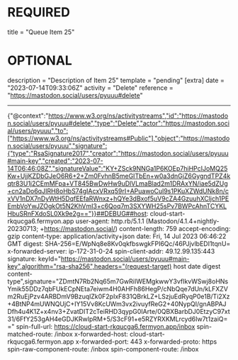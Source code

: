 
# REQUIRED
title = "Queue Item 25"
# OPTIONAL
description = "Description of Item 25"
template = "pending"
[extra]
date = "2023-07-14T09:33:06Z"
activity = "Delete"
reference = "https://mastodon.social/users/pyuuu#delete"

---
{"@context":"https://www.w3.org/ns/activitystreams","id":"https://mastodon.social/users/pyuuu#delete","type":"Delete","actor":"https://mastodon.social/users/pyuuu","to":["https://www.w3.org/ns/activitystreams#Public"],"object":"https://mastodon.social/users/pyuuu","signature":{"type":"RsaSignature2017","creator":"https://mastodon.social/users/pyuuu#main-key","created":"2023-07-14T06:46:08Z","signatureValue":"KY+ZSck9NNGa1P6KOEp7hiHPcIJoMQ25Kw+UjjKZDbGJeO6R6+2+Zm0FvhnB5meGITbEn+w0a3dnGjZ6GygndTPZ4kqtr83U1j2CEmMFpa+VT845BwDwHw9uDlVLmaBlad2m1DRAxYN/iae5dZUg+cn2aDo6qJIRH8oHbS74gIAcxVRxq59rI+APuawoCul9s1PKuXZWdUNk8n/cxVV1nDX7nDyWtH5DqfEEfaRWnxz+hQYe3dBxof5uV9cZA4GzuuhXCljch1PEEmbVoYwJZOgkOt5N2KhVmI3+c6Qoq7m3SXYWH25sPv7BWPcAhnTCYKLHbuSRnFXdoSL0Xk9e2g=="}}##DEBUG##host: cloud-start-rkqucga6.fermyon.app
user-agent: http.rb/5.1.1 (Mastodon/4.1.4+nightly-20230713; +https://mastodon.social/)
content-length: 759
accept-encoding: gzip
content-type: application/activity+json
date: Fri, 14 Jul 2023 06:46:22 GMT
digest: SHA-256=E/WpNq8e8Kv0qkfbswgkFPI6Qc/46PJjvlbEDI1tqnU=
x-forwarded-server: ip-172-31-0-24
spin-client-addr: 49.12.99.135:443
signature: keyId="https://mastodon.social/users/pyuuu#main-key",algorithm="rsa-sha256",headers="(request-target) host date digest content-type",signature="ZDmtN7Rb2Nq65m7GwRiIWEMgkwwY3vfIkvWSwj8oHNsYmik55DDz7qbFUkECpNEta7eiwm4H0AHFh86HegP/cNbQqe7dUn/kLFXZVm2RuEjPzv4ARBDmV9BzuqlZk0F2pIxF831QBrkLZ+LSzjuEdRyqP0e1B/Ti2Xz+4BtNP4mUWNQUjC+IY15Vv8KcUWm3vx2ivuyfReG2+40NypQI/gnABPAJDfh4u4K1Z+x4nv3+ZvatDIT2cTeiRHD3qypG0IArte/0QBXBarbDJ0EtzyC97xt31/6FfY253gAH4eGDJKRwIpRM+5/S3cF91+e5RZYRXKMLrcyd6Iw7t1zaiQ=="
spin-full-url: https://cloud-start-rkqucga6.fermyon.app/inbox
spin-matched-route: /inbox
x-forwarded-host: cloud-start-rkqucga6.fermyon.app
x-forwarded-port: 443
x-forwarded-proto: https
spin-raw-component-route: /inbox
spin-component-route: /inbox

